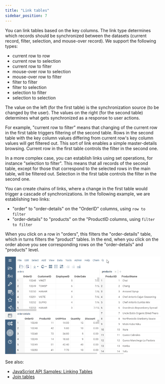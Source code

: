 ```yaml
---
title: "Link tables"
sidebar_position: 7
---
```


You can link tables based on the key columns. The link type determines which records should be synchronized between the
datasets (current record, filter, selection, and mouse-over record). We support the following types:

* current row to row
* current row to selection
* current row to filter
* mouse-over row to selection
* mouse-over row to filter
* filter to filter
* filter to selection
* selection to filter
* selection to selection

The value on the left (for the first table) is the synchronization source (to be changed by the user).
The values on the right (for the second table) determines what gets synchronized as a response to user actions.

For example, "current row to filter" means that changing of the current row in the first table triggers
filtering of the second table. Rows in the second table with the key column values differing from
current row's key column values will get filtered out. This sort of link enables a simple
master-details browsing. Current row in the first table controls the filter in the second one.

In a more complex case, you can establish links using set operations, for instance "selection to filter".
This means that all records of the second table, except for those that correspond to the
selected rows in the main table, will be filtered out. Selection in the first table
controls the filter in the second one.

You can create chains of links, where a change in the first table would trigger a cascade of
synchronizations. In the following example, we are establishing two links:

* "order" to "order-details" on the "OrderID" columns, using `row to filter`
* "order-details" to "products" on the "ProductID columns, using `filter to filter`

When you click on a row in "orders", this filters the "order-details" table, which in turns
filters the "product" tables. In the end, when you click on the order above you see corresponding
rows on the "order-details" and "products" level.

![link-tables](link-tables.gif)

See also:

* [JavaScript API Samples: Linking Tables](https://public.datagrok.ai/js/samples/data-frame/link-tables)
* [Join tables](../transform/join-tables.md)
